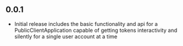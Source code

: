 ## 0.0.1

* Initial release includes the basic functionality and api for a PublicClientApplication capable of getting tokens interactivity and silently for a single user account at a time
